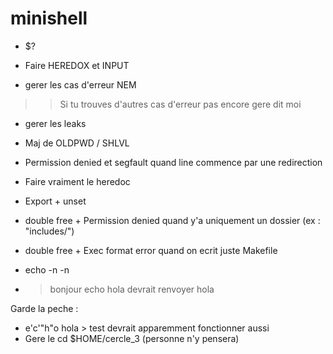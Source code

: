 # minishell

- $?

- Faire HEREDOX et INPUT

- gerer les cas d'erreur NEM
>> Si tu trouves d'autres cas d'erreur pas encore gere dit moi

- gerer les leaks

- Maj de OLDPWD / SHLVL

- Permission denied et segfault quand line commence par une redirection

- Faire vraiment le heredoc

- Export + unset

- double free + Permission denied quand y'a uniquement un dossier (ex : "includes/")

- double free + Exec format error quand on ecrit juste Makefile

- echo -n -n

- > bonjour echo hola devrait renvoyer hola

Garde la peche :
- e'c'"h"o hola > test devrait apparemment fonctionner aussi
- Gere le cd $HOME/cercle_3 (personne n'y pensera)